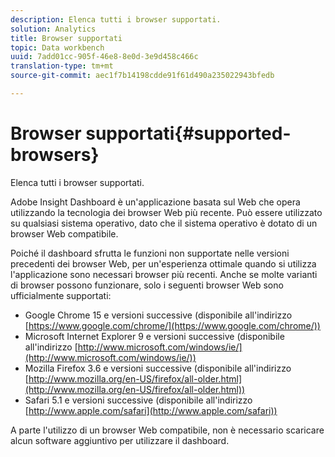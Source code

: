 ```yaml
---
description: Elenca tutti i browser supportati.
solution: Analytics
title: Browser supportati
topic: Data workbench
uuid: 7add01cc-905f-46e8-8e0d-3e9d458c466c
translation-type: tm+mt
source-git-commit: aec1f7b14198cdde91f61d490a235022943bfedb

---
```



# Browser supportati{#supported-browsers} 

Elenca tutti i browser supportati.

Adobe Insight Dashboard è un&#39;applicazione basata sul Web che opera utilizzando la tecnologia dei browser Web più recente. Può essere utilizzato su qualsiasi sistema operativo, dato che il sistema operativo è dotato di un browser Web compatibile.

Poiché il dashboard sfrutta le funzioni non supportate nelle versioni precedenti dei browser Web, per un&#39;esperienza ottimale quando si utilizza l&#39;applicazione sono necessari browser più recenti. Anche se molte varianti di browser possono funzionare, solo i seguenti browser Web sono ufficialmente supportati:

* Google Chrome 15 e versioni successive (disponibile all&#39;indirizzo [https://www.google.com/chrome/](https://www.google.com/chrome/))
* Microsoft Internet Explorer 9 e versioni successive (disponibile all&#39;indirizzo [http://www.microsoft.com/windows/ie/](http://www.microsoft.com/windows/ie/))
* Mozilla Firefox 3.6 e versioni successive (disponibile all&#39;indirizzo [http://www.mozilla.org/en-US/firefox/all-older.html](http://www.mozilla.org/en-US/firefox/all-older.html))
* Safari 5.1 e versioni successive (disponibile all&#39;indirizzo [http://www.apple.com/safari](http://www.apple.com/safari))

A parte l&#39;utilizzo di un browser Web compatibile, non è necessario scaricare alcun software aggiuntivo per utilizzare il dashboard.
